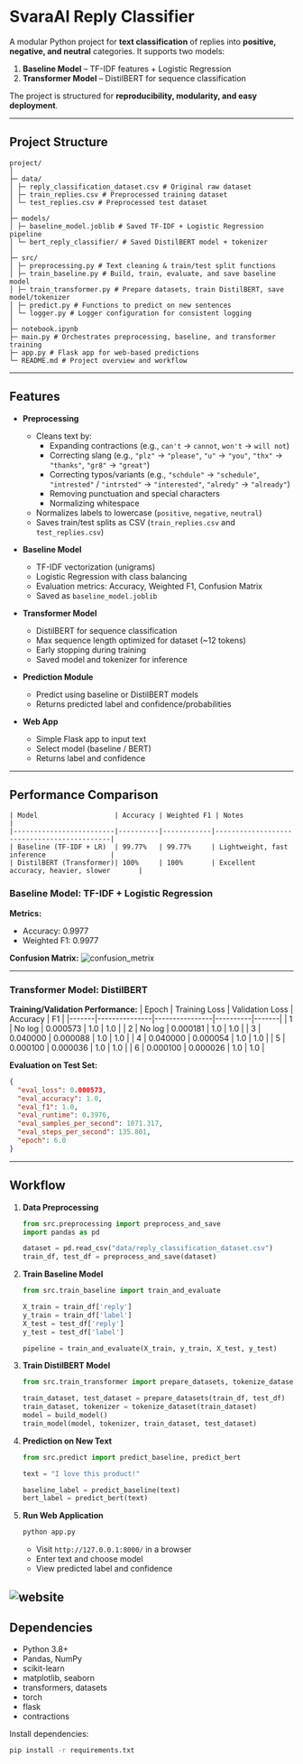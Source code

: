 # SvaraAI Reply Classifier

A modular Python project for **text classification** of replies into **positive, negative, and neutral** categories. It supports two models:

1. **Baseline Model** – TF-IDF features + Logistic Regression  
2. **Transformer Model** – DistilBERT for sequence classification  

The project is structured for **reproducibility, modularity, and easy deployment**.

---

## Project Structure
```
project/
│
├─ data/
│ ├─ reply_classification_dataset.csv # Original raw dataset
│ ├─ train_replies.csv # Preprocessed training dataset
│ └─ test_replies.csv # Preprocessed test dataset
│
├─ models/
│ ├─ baseline_model.joblib # Saved TF-IDF + Logistic Regression pipeline
│ └─ bert_reply_classifier/ # Saved DistilBERT model + tokenizer
│
├─ src/
│ ├─ preprocessing.py # Text cleaning & train/test split functions
│ ├─ train_baseline.py # Build, train, evaluate, and save baseline model
│ ├─ train_transformer.py # Prepare datasets, train DistilBERT, save model/tokenizer
│ ├─ predict.py # Functions to predict on new sentences
│ └─ logger.py # Logger configuration for consistent logging
│
├─ notebook.ipynb
├─ main.py # Orchestrates preprocessing, baseline, and transformer training
├─ app.py # Flask app for web-based predictions
└─ README.md # Project overview and workflow
```

---

## Features

- **Preprocessing**
  - Cleans text by:
    - Expanding contractions (e.g., `can't` → `cannot`, `won't` → `will not`)
    - Correcting slang (e.g., `"plz"` → `"please"`, `"u"` → `"you"`, `"thx"` → `"thanks"`, `"gr8"` → `"great"`)
    - Correcting typos/variants (e.g., `"schdule"` → `"schedule"`, `"intrested"` / `"intrsted"` → `"interested"`, `"alredy"` → `"already"`)
    - Removing punctuation and special characters
    - Normalizing whitespace
  - Normalizes labels to lowercase (`positive`, `negative`, `neutral`)
  - Saves train/test splits as CSV (`train_replies.csv` and `test_replies.csv`)


- **Baseline Model**
  - TF-IDF vectorization (unigrams)
  - Logistic Regression with class balancing
  - Evaluation metrics: Accuracy, Weighted F1, Confusion Matrix
  - Saved as `baseline_model.joblib`

- **Transformer Model**
  - DistilBERT for sequence classification
  - Max sequence length optimized for dataset (~12 tokens)
  - Early stopping during training
  - Saved model and tokenizer for inference

- **Prediction Module**
  - Predict using baseline or DistilBERT models
  - Returns predicted label and confidence/probabilities

- **Web App**
  - Simple Flask app to input text
  - Select model (baseline / BERT)
  - Returns label and confidence

---

## Performance Comparison
```
| Model                   | Accuracy | Weighted F1 | Notes                                      |
|-------------------------|----------|------------|--------------------------------------------|
| Baseline (TF-IDF + LR)  | 99.77%   | 99.77%     | Lightweight, fast inference                |
| DistilBERT (Transformer)| 100%     | 100%       | Excellent accuracy, heavier, slower       |
```
### Baseline Model: TF-IDF + Logistic Regression

**Metrics:**
- Accuracy: 0.9977  
- Weighted F1: 0.9977  


**Confusion Matrix:**
![confusion_metrix](https://github.com/Subith-Varghese/ReplySentimentAI/blob/8e678a48c3e10abd83609115e3fc7650a118add8/confusion_metrix.png)

---

### Transformer Model: DistilBERT

**Training/Validation Performance:**
| Epoch | Training Loss | Validation Loss | Accuracy | F1    |
|-------|---------------|----------------|----------|-------|
| 1     | No log        | 0.000573       | 1.0      | 1.0   |
| 2     | No log        | 0.000181       | 1.0      | 1.0   |
| 3     | 0.040000      | 0.000088       | 1.0      | 1.0   |
| 4     | 0.040000      | 0.000054       | 1.0      | 1.0   |
| 5     | 0.000100      | 0.000036       | 1.0      | 1.0   |
| 6     | 0.000100      | 0.000026       | 1.0      | 1.0   |

**Evaluation on Test Set:**
```json
{
  "eval_loss": 0.000573,
  "eval_accuracy": 1.0,
  "eval_f1": 1.0,
  "eval_runtime": 0.3976,
  "eval_samples_per_second": 1071.317,
  "eval_steps_per_second": 135.801,
  "epoch": 6.0
}
```
---


## Workflow

1. **Data Preprocessing**
    ```python
    from src.preprocessing import preprocess_and_save
    import pandas as pd

    dataset = pd.read_csv("data/reply_classification_dataset.csv")
    train_df, test_df = preprocess_and_save(dataset)
    ```

2. **Train Baseline Model**
    ```python
    from src.train_baseline import train_and_evaluate

    X_train = train_df['reply']
    y_train = train_df['label']
    X_test = test_df['reply']
    y_test = test_df['label']

    pipeline = train_and_evaluate(X_train, y_train, X_test, y_test)
    ```

3. **Train DistilBERT Model**
    ```python
    from src.train_transformer import prepare_datasets, tokenize_dataset, build_model, train_model

    train_dataset, test_dataset = prepare_datasets(train_df, test_df)
    train_dataset, tokenizer = tokenize_dataset(train_dataset)
    model = build_model()
    train_model(model, tokenizer, train_dataset, test_dataset)
    ```

4. **Prediction on New Text**
    ```python
    from src.predict import predict_baseline, predict_bert

    text = "I love this product!"

    baseline_label = predict_baseline(text)
    bert_label = predict_bert(text)
    ```

5. **Run Web Application**
    ```bash
    python app.py
    ```
    - Visit `http://127.0.0.1:8000/` in a browser
    - Enter text and choose model
    - View predicted label and confidence

![website](https://github.com/Subith-Varghese/ReplySentimentAI/blob/7dc8d61ac8eb82aae31d9c81e2db8f9a3395f1d2/website.png)
---

## Dependencies

- Python 3.8+
- Pandas, NumPy
- scikit-learn
- matplotlib, seaborn
- transformers, datasets
- torch
- flask
- contractions

Install dependencies:
```bash
pip install -r requirements.txt



















